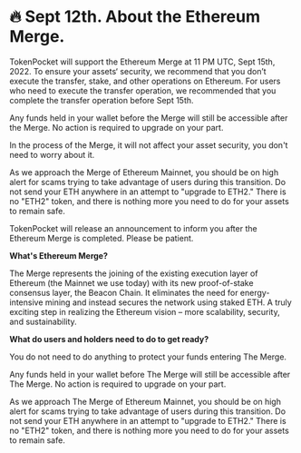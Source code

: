# 🔥 Sept 12th. About the Ethereum Merge.

TokenPocket will support the Ethereum Merge at 11 PM UTC, Sept 15th, 2022. To ensure your assets‘ security, we recommend that you don’t execute the transfer, stake, and other operations on Ethereum. For users who need to execute the transfer operation, we recommended that you complete the transfer operation before Sept 15th.

Any funds held in your wallet before the Merge will still be accessible after the Merge. No action is required to upgrade on your part.

In the process of the Merge, it will not affect your asset security, you don't need to worry about it.

As we approach the Merge of Ethereum Mainnet, you should be on high alert for scams trying to take advantage of users during this transition. Do not send your ETH anywhere in an attempt to "upgrade to ETH2." There is no "ETH2" token, and there is nothing more you need to do for your assets to remain safe.

TokenPocket will release an announcement to inform you after the Ethereum Merge is completed. Please be patient.



**What's Ethereum Merge?**

The Merge represents the joining of the existing execution layer of Ethereum (the Mainnet we use today) with its new proof-of-stake consensus layer, the Beacon Chain. It eliminates the need for energy-intensive mining and instead secures the network using staked ETH. A truly exciting step in realizing the Ethereum vision – more scalability, security, and sustainability.

**What do users and holders need to do to get ready?**

You do not need to do anything to protect your funds entering The Merge.

Any funds held in your wallet before The Merge will still be accessible after The Merge. No action is required to upgrade on your part.

As we approach The Merge of Ethereum Mainnet, you should be on high alert for scams trying to take advantage of users during this transition. Do not send your ETH anywhere in an attempt to "upgrade to ETH2." There is no "ETH2" token, and there is nothing more you need to do for your assets to remain safe.
